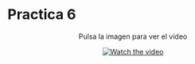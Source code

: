 # Practica 6
<div align="center" >
  Pulsa la imagen para ver el video
  
  [![Watch the video](https://github.com/AcoranGonzalezMoray/VisionArtificial/blob/main/Pr%C3%A1ctica_6/otros/portada.png)](https://drive.google.com/file/d/1V6lpCB-0E18Nvy-fdrH4LP-ZR3IQYzOq/view?usp=sharing)
</div>

